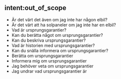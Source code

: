 ## intent:out_of_scope
- Är det värt det även om jag inte har någon elbil?
- Är det värt att ha solpaneler om jag inte har en elbil?
- Vad är ursprungsgarantier?
- Kan du berätta något om ursprungsgarantier?
- Kan du beskriva ursprungsgarantier?
- Vad är historien med ursprungsgarantier?
- Kan du snälla informera om ursprungsgarantier?
- Berätta om ursprungsgarantier
- Informera mig om ursprungsgarantier
- Jag behöver veta om ursprungsgarantier
- Jag undrar vad ursprungsgarantier är

